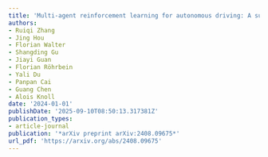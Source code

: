 ```yaml
---
title: 'Multi-agent reinforcement learning for autonomous driving: A survey'
authors:
- Ruiqi Zhang
- Jing Hou
- Florian Walter
- Shangding Gu
- Jiayi Guan
- Florian Röhrbein
- Yali Du
- Panpan Cai
- Guang Chen
- Alois Knoll
date: '2024-01-01'
publishDate: '2025-09-10T08:50:13.317381Z'
publication_types:
- article-journal
publication: '*arXiv preprint arXiv:2408.09675*'
url_pdf: 'https://arxiv.org/abs/2408.09675'
---
```

